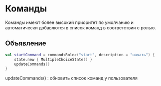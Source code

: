 # Команды

Команды имеют более высокий приоритет по умолчанию
и автоматически добавлются в список команд в соответствии с ролью.

## Объявление

```kotlin
val startCommand = command<Role>("start", description = "начать") {
    state.new { MultipleChoiceState() }
    updateCommands()
}
```

updateCommands()
: обновить список команд у пользователя
